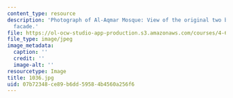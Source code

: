 ```yaml
---
content_type: resource
description: 'Photograph of Al-Aqmar Mosque: View of the original two bays of the
  facade.'
file: https://ol-ocw-studio-app-production.s3.amazonaws.com/courses/4-615-the-architecture-of-cairo-spring-2002/07b72348ce89b6dd59584b4560a256f6_1036.jpg
file_type: image/jpeg
image_metadata:
  caption: ''
  credit: ''
  image-alt: ''
resourcetype: Image
title: 1036.jpg
uid: 07b72348-ce89-b6dd-5958-4b4560a256f6
---
```

